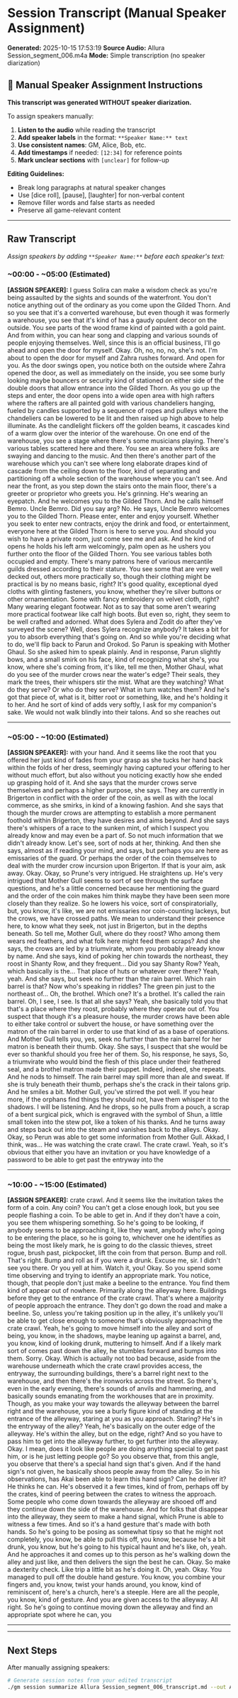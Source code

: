 # Session Transcript (Manual Speaker Assignment)

**Generated:** 2025-10-15 17:53:19
**Source Audio:** Allura Session_segment_006.m4a
**Mode:** Simple transcription (no speaker diarization)

## 📝 Manual Speaker Assignment Instructions

**This transcript was generated WITHOUT speaker diarization.**

To assign speakers manually:
1. **Listen to the audio** while reading the transcript
2. **Add speaker labels** in the format: `**Speaker Name:** text`
3. **Use consistent names**: GM, Alice, Bob, etc.
4. **Add timestamps** if needed: `[12:34]` for reference points
5. **Mark unclear sections** with `[unclear]` for follow-up

**Editing Guidelines:**
- Break long paragraphs at natural speaker changes
- Use [dice roll], [pause], [laughter] for non-verbal content
- Remove filler words and false starts as needed
- Preserve all game-relevant content

---

## Raw Transcript

*Assign speakers by adding `**Speaker Name:**` before each speaker's text:*

### ~00:00 - ~05:00 (Estimated)

**[ASSIGN SPEAKER]:** I guess Solira can make a wisdom check as you're being assaulted by the sights and sounds of the waterfront. You don't notice anything out of the ordinary as you come upon the Gilded Thorn. And so you see that it's a converted warehouse, but even though it was formerly a warehouse, you see that it's kind of has a gaudy opulent decor on the outside. You see parts of the wood frame kind of painted with a gold paint. And from within, you can hear song and clapping and various sounds of people enjoying themselves. Well, since this is an official business, I'll go ahead and open the door for myself. Okay. Oh, no, no, no, she's not. I'm about to open the door for myself and Zahra rushes forward. And open for you. As the door swings open, you notice both on the outside where Zahra opened the door, as well as immediately on the inside, you see some burly looking maybe bouncers or security kind of stationed on either side of the double doors that allow entrance into the Gilded Thorn. As you go up the steps and enter, the door opens into a wide open area with high rafters where the rafters are all painted gold with various chandeliers hanging, fueled by candles supported by a sequence of ropes and pulleys where the chandeliers can be lowered to be lit and then raised up high above to help illuminate. As the candlelight flickers off the golden beams, it cascades kind of a warm glow over the interior of the warehouse. On one end of the warehouse, you see a stage where there's some musicians playing. There's various tables scattered here and there. You see an area where folks are swaying and dancing to the music. And then there's another part of the warehouse which you can't see where long elaborate drapes kind of cascade from the ceiling down to the floor, kind of separating and partitioning off a whole section of the warehouse where you can't see. And near the front, as you step down the stairs onto the main floor, there's a greeter or proprietor who greets you. He's grinning. He's wearing an eyepatch. And he welcomes you to the Gilded Thorn. And he calls himself Bemro. Uncle Bemro. Did you say arg? No. He says, Uncle Bemro welcomes you to the Gilded Thorn. Please enter, enter and enjoy yourself. Whether you seek to enter new contracts, enjoy the drink and food, or entertainment, everyone here at the Gilded Thorn is here to serve you. And should you wish to have a private room, just come see me and ask. And he kind of opens he holds his left arm welcomingly, palm open as he ushers you further onto the floor of the Gilded Thorn. You see various tables both occupied and empty. There's many patrons here of various mercantile guilds dressed according to their stature. You see some that are very well decked out, others more practically so, though their clothing might be practical is by no means basic, right? It's good quality, exceptional dyed cloths with glinting fasteners, you know, whether they're silver buttons or other ornamentation. Some with fancy embroidery on velvet cloth, right? Many wearing elegant footwear. Not as to say that some aren't wearing more practical footwear like calf high boots. But even so, right, they seem to be well crafted and adorned. What does Sylera and Zodit do after they've surveyed the scene? Well, does Sylera recognize anybody? It takes a bit for you to absorb everything that's going on. And so while you're deciding what to do, we'll flip back to Parun and Orokod. So Parun is speaking with Mother Ghaul. So she asked him to speak plainly. And in response, Parun slightly bows, and a small smirk on his face, kind of recognizing what she's, you know, where she's coming from, it's like, tell me then, Mother Ghaul, what do you see of the murder crows near the water's edge? Their seals, they mark the trees, their whispers stir the mist. What are they watching? What do they serve? Or who do they serve? What in turn watches them? And he's got that piece of, what is it, bitter root or something, like, and he's holding it to her. And he sort of kind of adds very softly, I ask for my companion's sake. We would not walk blindly into their talons. And so she reaches out

---

### ~05:00 - ~10:00 (Estimated)

**[ASSIGN SPEAKER]:** with your hand. And it seems like the root that you offered her just kind of fades from your grasp as she tucks her hand back within the folds of her dress, seemingly having captured your offering to her without much effort, but also without you noticing exactly how she ended up grasping hold of it. And she says that the murder crows serve themselves and perhaps a higher purpose, she says. They are currently in Brigerton in conflict with the order of the coin, as well as with the local commerce, as she smirks, in kind of a knowing fashion. And she says that though the murder crows are attempting to establish a more permanent foothold within Brigerton, they have desires and aims beyond. And she says there's whispers of a race to the sunken mint, of which I suspect you already know and may even be a part of. So not much information that we didn't already know. Let's see, sort of nods at her, thinking. And then she says, almost as if reading your mind, and says, but perhaps you are here as emissaries of the guard. Or perhaps the order of the coin themselves to deal with the murder crow incursion upon Brigerton. If that is your aim, ask away. Okay. Okay, so Prune's very intrigued. He straightens up. He's very intrigued that Mother Gull seems to sort of see through the surface questions, and he's a little concerned because her mentioning the guard and the order of the coin makes him think maybe they have been seen more closely than they realize. So he lowers his voice, sort of conspiratorially, but, you know, it's like, we are not emissaries nor coin-counting lackeys, but the crows, we have crossed paths. We mean to understand their presence here, to know what they seek, not just in Brigerton, but in the depths beneath. So tell me, Mother Gull, where do they roost? Who among them wears red feathers, and what folk here might feed them scraps? And she says, the crows are led by a triumvirate, whom you probably already know by name. And she says, kind of poking her chin towards the northeast, they roost in Shanty Row, and they frequent... Did you say Shanty Row? Yeah, which basically is the... That place of huts or whatever over there? Yeah, yeah. And she says, but seek no further than the rain barrel. Which rain barrel is that? Now who's speaking in riddles? The green pin just to the northeast of... Oh, the brothel. Which one? It's a brothel. It's called the rain barrel. Oh, I see, I see. Is that all she says? Yeah, she basically told you that that's a place where they roost, probably where they operate out of. You suspect that though it's a pleasure house, the murder crows have been able to either take control or subvert the house, or have something over the matron of the rain barrel in order to use that kind of as a base of operations. And Mother Gull tells you, yes, seek no further than the rain barrel for her matron is beneath their thumb. Okay. She says, I suspect that she would be ever so thankful should you free her of them. So, his response, he says, So, a triumvirate who would bind the flesh of this place under their feathered seal, and a brothel matron made their puppet. Indeed, indeed, she repeats. And he nods to himself. The rain barrel may spill more than ale and sweat. If she is truly beneath their thumb, perhaps she's the crack in their talons grip. And he smiles a bit. Mother Gull, you've stirred the pot well. If you hear more, if the orphans find things they should not, have them whisper it to the shadows. I will be listening. And he drops, so he pulls from a pouch, a scrap of a bent surgical pick, which is engraved with the symbol of Shun, a little small token into the stew pot, like a token of his thanks. And he turns away and steps back out into the steam and vanishes back to the alleys. Okay. Okay, so Perun was able to get some information from Mother Gull. Akkad, I think, was... He was watching the crate crawl. The crate crawl. Yeah, so it's obvious that either you have an invitation or you have knowledge of a password to be able to get past the entryway into the

---

### ~10:00 - ~15:00 (Estimated)

**[ASSIGN SPEAKER]:** crate crawl. And it seems like the invitation takes the form of a coin. Any coin? You can't get a close enough look, but you see people flashing a coin. To be able to get in. And if they don't have a coin, you see them whispering something. So he's going to be looking, if anybody seems to be approaching it, like they want, anybody who's going to be entering the place, so he is going to, whichever one he identifies as being the most likely mark, he is going to do the classic thieves, street rogue, brush past, pickpocket, lift the coin from that person. Bump and roll. That's right. Bump and roll as if you were a drunk. Excuse me, sir. I didn't see you there. Or you yell at him. Watch it, you! Okay. So you spend some time observing and trying to identify an appropriate mark. You notice, though, that people don't just make a beeline to the entrance. You find them kind of appear out of nowhere. Primarily along the alleyway here. Buildings before they get to the entrance of the crate crawl. That's where a majority of people approach the entrance. They don't go down the road and make a beeline. So, unless you're taking position up in the alley, it's unlikely you'll be able to get close enough to someone that's obviously approaching the crate crawl. Yeah, he's going to move himself into the alley and sort of being, you know, in the shadows, maybe leaning up against a barrel, and, you know, kind of looking drunk, muttering to himself. And if a likely mark sort of comes past down the alley, he stumbles forward and bumps into them. Sorry. Okay. Which is actually not too bad because, aside from the warehouse underneath which the crate crawl provides access, the entryway, the surrounding buildings, there's a barrel right next to the warehouse, and then there's the ironworks across the street. So there's, even in the early evening, there's sounds of anvils and hammering, and basically sounds emanating from the workhouses that are in proximity. Though, as you make your way towards the alleyway between the barrel right and the warehouse, you see a burly figure kind of standing at the entrance of the alleyway, staring at you as you approach. Staring? He's in the entryway of the alley? Yeah, he's basically on the outer edge of the alleyway. He's within the alley, but on the edge, right? And so you have to pass him to get into the alleyway further, to get further into the alleyway. Okay. I mean, does it look like people are doing anything special to get past him, or is he just letting people go? So you observe that, from this angle, you observe that there's a special hand sign that's given. And if the hand sign's not given, he basically shoos people away from the alley. So in his observations, has Akai been able to learn this hand sign? Can he deliver it? He thinks he can. He's observed it a few times, kind of from, perhaps off by the crates, kind of peering between the crates to witness the approach. Some people who come down towards the alleyway are shooed off and they continue down the side of the warehouse. And for folks that disappear into the alleyway, they seem to make a hand signal, which Prune is able to witness a few times. And so it's a hand gesture that's made with both hands. So he's going to be posing as somewhat tipsy so that he might not completely, you know, be able to pull this off, you know, because he's a bit drunk, you know, but he's going to his typical haunt and he's like, oh, yeah. And he approaches it and comes up to this person as he's walking down the alley and just like, and then delivers the sign the best he can. Okay. So make a dexterity check. Like trip a little bit as he's doing it. Oh, yeah. Okay. You managed to pull off the double hand gesture. You know, you combine your fingers and, you know, twist your hands around, you know, kind of reminiscent of, here's a church, here's a steeple. Here are all the people, you know, kind of gesture. And you are given access to the alleyway. All right. So he's going to continue moving down the alleyway and find an appropriate spot where he can, you

---

---

## Next Steps

After manually assigning speakers:

```bash
# Generate session notes from your edited transcript
./gm session summarize Allura Session_segment_006_transcript.md --out Allura Session_segment_006_session_notes.md
```
